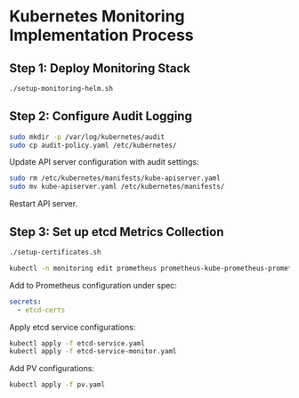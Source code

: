 # Kubernetes Monitoring Implementation Process

## Step 1: Deploy Monitoring Stack
```bash
./setup-monitoring-helm.sh
```

## Step 2: Configure Audit Logging
```bash
sudo mkdir -p /var/log/kubernetes/audit
sudo cp audit-policy.yaml /etc/kubernetes/
```

Update API server configuration with audit settings:
```bash
sudo rm /etc/kubernetes/manifests/kube-apiserver.yaml
sudo mv kube-apiserver.yaml /etc/kubernetes/manifests/
```

Restart API server.

## Step 3: Set up etcd Metrics Collection
```bash
./setup-certificates.sh
```

```bash
kubectl -n monitoring edit prometheus prometheus-kube-prometheus-prometheus
```

Add to Prometheus configuration under spec:
```yaml
secrets:
  - etcd-certs
```

Apply etcd service configurations:
```bash
kubectl apply -f etcd-service.yaml
kubectl apply -f etcd-service-monitor.yaml
```

Add PV configurations:
```bash
kubectl apply -f pv.yaml
```
